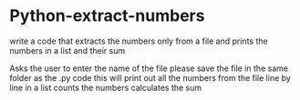 # Python-extract-numbers
write a code that extracts the numbers only from a file and prints the numbers in a list and their sum

Asks the user to enter the name of the file 
 please save the file in the same folder as the .py code
this will print out all the numbers from the file line by line in a list
counts the numbers
calculates the sum
